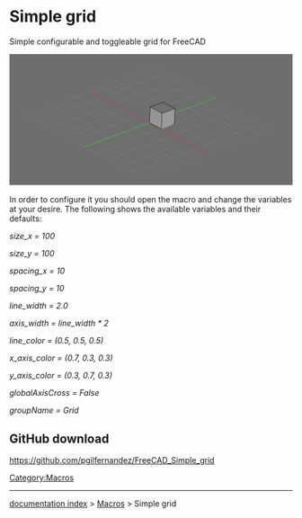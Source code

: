 # Simple grid
Simple configurable and toggleable grid for FreeCAD

<img alt="" src=images/simple_grid.png  style="width:800px;">

In order to configure it you should open the macro and change the variables at your desire. The following shows the available variables and their defaults:

*size\_x = 100*

*size\_y = 100*

*spacing\_x = 10*

*spacing\_y = 10*

*line\_width = 2.0*

*axis\_width = line\_width \* 2*

*line\_color = (0.5, 0.5, 0.5)*

*x\_axis\_color = (0.7, 0.3, 0.3)*

*y\_axis\_color = (0.3, 0.7, 0.3)*

*globalAxisCross = False*

*groupName = Grid*

## GitHub download 

[<https://github.com/pgilfernandez/FreeCAD_Simple_grid>](https://github.com/pgilfernandez/FreeCAD_Simple_grid)



[Category:Macros](Category:Macros.md)

---
[documentation index](../README.md) > [Macros](Category:Macros.md) > Simple grid
